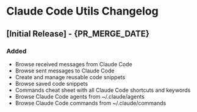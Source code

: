 # Claude Code Utils Changelog

## [Initial Release] - {PR_MERGE_DATE}

### Added
- Browse received messages from Claude Code
- Browse sent messages to Claude Code
- Create and manage reusable code snippets
- Browse saved code snippets
- Commands cheat sheet with all Claude Code shortcuts and keywords
- Browse Claude Code agents from ~/.claude/agents
- Browse Claude Code commands from ~/.claude/commands